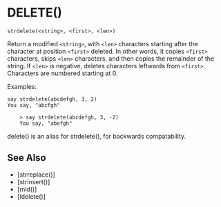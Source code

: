 # DELETE()
`strdelete(<string>, <first>, <len>)`

  Return a modified `<string>`, with `<len>` characters starting after the character at position `<first>` deleted. In other words, it copies `<first>` characters, skips `<len>` characters, and then copies the remainder of the string. If `<len>` is negative, deletes characters leftwards from `<first>`. Characters are numbered starting at 0.

  Examples:
```
say strdelete(abcdefgh, 3, 2)
You say, "abcfgh"
```
```
    > say strdelete(abcdefgh, 3, -2)
    You say, "abefgh"
```
  delete() is an alias for strdelete(), for backwards compatability.


## See Also
- [strreplace()]
- [strinsert()]
- [mid()]
- [ldelete()]

